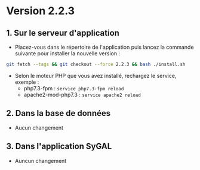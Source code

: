 # Version 2.2.3

## 1. Sur le serveur d'application

- Placez-vous dans le répertoire de l'application puis lancez la commande suivante
  pour installer la nouvelle version :

```bash
git fetch --tags && git checkout --force 2.2.3 && bash ./install.sh
```

- Selon le moteur PHP que vous avez installé, rechargez le service, exemple :
    - php7.3-fpm         : `service php7.3-fpm reload`
    - apache2-mod-php7.3 : `service apache2 reload`

## 2. Dans la base de données

- Aucun changement

## 3. Dans l'application SyGAL

- Auncun changement